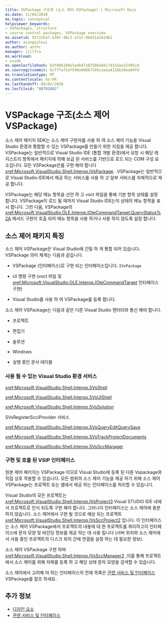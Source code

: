 ```yaml
---
title: VSPackage 구조체 (소스 제어 VSPackage) | Microsoft Docs
ms.date: 11/04/2016
ms.topic: conceptual
helpviewer_keywords:
- VSPackages, structure
- source control packages, VSPackage overview
ms.assetid: 92722be7-b397-48c3-a7a7-0b931a341961
author: acangialosi
ms.author: anthc
manager: jillfra
ms.workload:
- vssdk
ms.openlocfilehash: b3f09b189e1e4b47187586e66c74315ee32495c8
ms.sourcegitcommit: 6cfffa72af599a9d667249caaaa411bb28ea69fd
ms.translationtype: MT
ms.contentlocale: ko-KR
ms.lasthandoff: 09/02/2020
ms.locfileid: "80703802"
---
```

# <a name="vspackage-structure-source-control-vspackage"></a>VSPackage 구조(소스 제어 VSPackage)

소스 제어 패키지 SDK는 소스 제어 구현자를 사용 하 여 소스 제어 기능을 Visual Studio 환경과 통합할 수 있는 VSPackage를 만들기 위한 지침을 제공 합니다. VSPackage는 일반적으로 Visual Studio IDE (통합 개발 환경)에서 요청 시 해당 레지스트리 항목에서 패키지에 의해 보급 된 서비스를 기반으로 로드 되는 COM 구성 요소입니다. 모든 VSPackage은를 구현 해야 합니다 <xref:Microsoft.VisualStudio.Shell.Interop.IVsPackage> . VSPackage는 일반적으로 Visual Studio IDE에서 제공 하는 서비스를 사용 하 고 일부 서비스를 자체적으로 제공 합니다.

VSPackage는 해당 메뉴 항목을 선언 하 고 vsct 파일을 통해 기본 항목 상태를 설정 합니다. VSPackage이 로드 될 때까지 Visual Studio IDE는이 상태의 메뉴 항목을 표시 합니다. 그런 다음, VSPackage의 <xref:Microsoft.VisualStudio.OLE.Interop.IOleCommandTarget.QueryStatus%2A> 메서드 구현이 호출 되어 메뉴 항목을 사용 하거나 사용 하지 않도록 설정 합니다.

## <a name="source-control-package-characteristics"></a>소스 제어 패키지 특징

소스 제어 VSPackage은 Visual Studio에 긴밀 하 게 통합 되어 있습니다. VSPackage 의미 체계는 다음과 같습니다.

- VSPackage (인터페이스)로 구현 되는 인터페이스입니다. `IVsPackage`

- UI 명령 구현 (vsct 파일 및 <xref:Microsoft.VisualStudio.OLE.Interop.IOleCommandTarget> 인터페이스 구현)

- Visual Studio를 사용 하 여 VSPackage를 등록 합니다.

소스 제어 VSPackage는 다음과 같은 다른 Visual Studio 엔터티와 통신 해야 합니다.

- 프로젝트

- 편집기

- 솔루션

- Windows

- 실행 중인 문서 테이블

### <a name="visual-studio-environment-services-that-may-be-consumed"></a>사용 될 수 있는 Visual Studio 환경 서비스

<xref:Microsoft.VisualStudio.Shell.Interop.SVsShell>

<xref:Microsoft.VisualStudio.Shell.Interop.SVsUIShell>

<xref:Microsoft.VisualStudio.Shell.Interop.SVsSolution>

SVsRegisterScciProvider 서비스

<xref:Microsoft.VisualStudio.Shell.Interop.SVsQueryEditQuerySave>

<xref:Microsoft.VisualStudio.Shell.Interop.SVsTrackProjectDocuments>

<xref:Microsoft.VisualStudio.Shell.Interop.SVsSccManager>

### <a name="vsip-interfaces-implemented-and-called"></a>구현 및 호출 된 VSIP 인터페이스

원본 제어 패키지는 VSPackage 이므로 Visual Studio에 등록 된 다른 Vspackage와 직접 상호 작용할 수 있습니다. 모든 범위의 소스 제어 기능을 제공 하기 위해 소스 제어 VSPackage는 프로젝트 또는 셸에서 제공 하는 인터페이스를 처리할 수 있습니다.

Visual Studio의 모든 프로젝트는 <xref:Microsoft.VisualStudio.Shell.Interop.IVsProject3> Visual STUDIO IDE 내에서 프로젝트로 인식 되도록 구현 해야 합니다. 그러나이 인터페이스는 소스 제어에 충분 하지 않습니다. 소스 제어에서 구현 될 것으로 예상 되는 프로젝트 <xref:Microsoft.VisualStudio.Shell.Interop.IVsSccProject2> 입니다. 이 인터페이스는 소스 제어 VSPackage에서 프로젝트의 내용에 대 한 프로젝트를 쿼리하고이 인터페이스에 문자 모양 및 바인딩 정보를 제공 하는 데 사용 됩니다 (서버 위치와 소스 제어에서 사용 중인 프로젝트의 디스크 위치 간에 연결을 설정 하는 데 필요한 정보).

소스 제어 VSPackage 구현 하며 <xref:Microsoft.VisualStudio.Shell.Interop.IVsSccManager2> ,이를 통해 프로젝트에서 소스 제어를 위해 자체를 등록 하 고 해당 상태 문자 모양을 검색할 수 있습니다.

소스 제어에서 고려해 야 하는 인터페이스의 전체 목록은 [관련 서비스 및 인터페이스](../../extensibility/internals/related-services-and-interfaces-source-control-vspackage.md)VSPackage를 참조 하세요.

## <a name="see-also"></a>추가 정보

- [디자인 요소](../../extensibility/internals/source-control-vspackage-design-elements.md)
- [관련 서비스 및 인터페이스](../../extensibility/internals/related-services-and-interfaces-source-control-vspackage.md)
